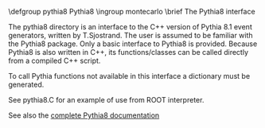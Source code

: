 \defgroup pythia8 Pythia8
\ingroup montecarlo
\brief The Pythia8 interface

The pythia8 directory is an interface to the C++ version of Pythia 8.1 event generators, 
written by T.Sjostrand.
The user is assumed to be familiar with the Pythia8 package.
Only a basic interface to Pythia8 is provided. Because Pythia8 is
also written in C++, its functions/classes can be called directly from a
compiled C++ script.

To call Pythia functions not available in this interface a dictionary must
be generated.

See pythia8.C for an example of use from ROOT interpreter.

See also the [complete Pythia8 documentation](http://home.thep.lu.se/~torbjorn/pythiaaux/recent.html)
